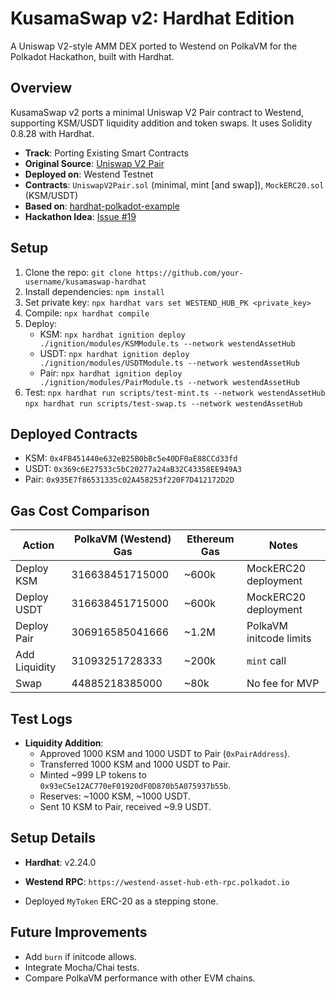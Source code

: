# KusamaSwap v2: Hardhat Edition

A Uniswap V2-style AMM DEX ported to Westend on PolkaVM for the Polkadot Hackathon, built with Hardhat.

## Overview
KusamaSwap v2 ports a minimal Uniswap V2 Pair contract to Westend, supporting KSM/USDT liquidity addition and token swaps. It uses Solidity 0.8.28 with Hardhat.

- **Track**: Porting Existing Smart Contracts
- **Original Source**: [Uniswap V2 Pair](https://github.com/Uniswap/v2-core/blob/master/contracts/UniswapV2Pair.sol)
- **Deployed on**: Westend Testnet
- **Contracts**: `UniswapV2Pair.sol` (minimal, mint [and swap]), `MockERC20.sol` (KSM/USDT)
- **Based on**: [hardhat-polkadot-example](https://github.com/UtkarshBhardwaj007/hardhat-polkadot-example)
- **Hackathon Idea**: [Issue #19](https://github.com/polkadot-developers/hackathon-guide/issues/19)

## Setup
1. Clone the repo: `git clone https://github.com/your-username/kusamaswap-hardhat`
2. Install dependencies: `npm install`
3. Set private key: `npx hardhat vars set WESTEND_HUB_PK <private_key>`
4. Compile: `npx hardhat compile`
5. Deploy:
   - KSM: `npx hardhat ignition deploy ./ignition/modules/KSMModule.ts --network westendAssetHub`
   - USDT: `npx hardhat ignition deploy ./ignition/modules/USDTModule.ts --network westendAssetHub`
   - Pair: `npx hardhat ignition deploy ./ignition/modules/PairModule.ts --network westendAssetHub`
6. Test: `npx hardhat run scripts/test-mint.ts --network westendAssetHub`
         `npx hardhat run scripts/test-swap.ts --network westendAssetHub`

## Deployed Contracts
- KSM: `0x4FB451440e632eB25B0bBc5e40DF0aE88CCd33fd` 
- USDT: `0x369c6E27533c5bC20277a24aB32C43358EE949A3`
- Pair: `0x935E7f86531335c02A458253f220F7D412172D2D`

## Gas Cost Comparison
| Action         | PolkaVM (Westend) Gas | Ethereum Gas | Notes                     |
|----------------|-----------------------|--------------|---------------------------|
| Deploy KSM     | 316638451715000       | ~600k        | MockERC20 deployment      |
| Deploy USDT    | 316638451715000       | ~600k        | MockERC20 deployment      |
| Deploy Pair    | 306916585041666       | ~1.2M        | PolkaVM initcode limits   |
| Add Liquidity  | 31093251728333        | ~200k        | `mint` call               |
| Swap           | 44885218385000        | ~80k         | No fee for MVP            |

## Test Logs
- **Liquidity Addition**:
  - Approved 1000 KSM and 1000 USDT to Pair (`0xPairAddress`).
  - Transferred 1000 KSM and 1000 USDT to Pair.
  - Minted ~999 LP tokens to `0x93eC5e12AC770eF01920dF0D870b5A075937b55b`.
  - Reserves: ~1000 KSM, ~1000 USDT.
  - Sent 10 KSM to Pair, received ~9.9 USDT.


## Setup Details
- **Hardhat**: v2.24.0
- **Westend RPC**: `https://westend-asset-hub-eth-rpc.polkadot.io`

- Deployed `MyToken` ERC-20 as a stepping stone.

## Future Improvements
- Add `burn` if initcode allows.
- Integrate Mocha/Chai tests.
- Compare PolkaVM performance with other EVM chains.